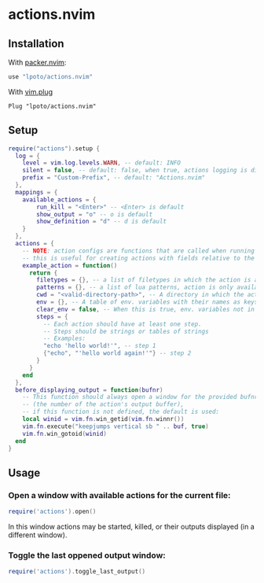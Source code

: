 # actions.nvim

## Installation

With [packer.nvim](https://github.com/wbthomason/packer.nvim):

```lua
use "lpoto/actions.nvim"
```

With [vim.plug](https://github.com/junegunn/vim-plug)

```vim
Plug "lpoto/actions.nvim"
```

## Setup

```lua
require("actions").setup {
  log = {
    level = vim.log.levels.WARN, -- default: INFO
    silent = false, -- default: false, when true, actions logging is disabled
    prefix = "Custom-Prefix", -- default: "Actions.nvim"
  },
  mappings = {
    available_actions = {
        run_kill = "<Enter>" -- <Enter> is default
        show_output = "o" -- o is default
        show_definition = "d" -- d is default
    }
  },
  actions = {
    -- NOTE: action configs are functions that are called when running the actions
    -- this is useful for creating actions with fields relative to the oppened file
    example_action = function()
      return {
        filetypes = {}, -- a list of filetypes in which the action is available (optional)
        patterns = {}, -- a list of lua patterns, action is only available in files that match a pattern (optional)
        cwd = "<valid-directory-path>", -- A directory in which the action will run (optional)
        env = {}, -- A table of env. variables with their names as keys (optional)
        clear_env = false, -- When this is true, env. variables not in `env` field will be removed for this action (optional)
        steps = {
          -- Each action should have at least one step.
          -- Steps should be strings or tables of strings
          -- Examples:
          "echo 'hello world!'", -- step 1
          {"echo", "'hello world again!'"} -- step 2
        }
      }
    end
  },
  before_displaying_output = function(bufnr)
    -- This function should always open a window for the provided bufnr
    -- (the number of the action's output buffer),
    -- if this function is not defined, the default is used:
    local winid = vim.fn.win_getid(vim.fn.winnr())
    vim.fn.execute("keepjumps vertical sb " .. buf, true)
    vim.fn.win_gotoid(winid)
  end
}
```

## Usage

### Open a window with available actions for the current file:

```lua
require('actions').open()
```

In this window actions may be started, killed, or their outputs displayed (in a different window).

### Toggle the last oppened output window:

```lua
require('actions').toggle_last_output()
```
